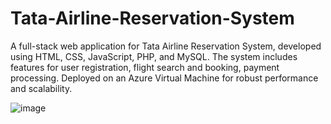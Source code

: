 # Tata-Airline-Reservation-System
A full-stack web application for Tata Airline Reservation System, developed using HTML, CSS, JavaScript, PHP, and MySQL. The system includes features for user registration, flight search and booking, payment processing. Deployed on an Azure Virtual Machine for robust performance and scalability.


![image](https://github.com/Dhillipkumar/Tata-Airline-Reservation-System/assets/87690147/7198aa08-9930-454e-b61e-08c31047d78e)

